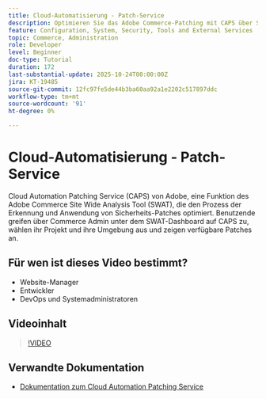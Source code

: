 ```yaml
---
title: Cloud-Automatisierung - Patch-Service
description: Optimieren Sie das Adobe Commerce-Patching mit CAPS über SWAT - automatische Updates für eine sichere, unkomplizierte Site-Wartung
feature: Configuration, System, Security, Tools and External Services
topic: Commerce, Administration
role: Developer
level: Beginner
doc-type: Tutorial
duration: 172
last-substantial-update: 2025-10-24T00:00:00Z
jira: KT-19485
source-git-commit: 12fc97fe5de44b3ba60aa92a1e2202c517897ddc
workflow-type: tm+mt
source-wordcount: '91'
ht-degree: 0%

---
```



# Cloud-Automatisierung - Patch-Service

Cloud Automation Patching Service (CAPS) von Adobe, eine Funktion des Adobe Commerce Site Wide Analysis Tool (SWAT), die den Prozess der Erkennung und Anwendung von Sicherheits-Patches optimiert. Benutzende greifen über Commerce Admin unter dem SWAT-Dashboard auf CAPS zu, wählen ihr Projekt und ihre Umgebung aus und zeigen verfügbare Patches an.

## Für wen ist dieses Video bestimmt?

* Website-Manager
* Entwickler
* DevOps und Systemadministratoren

## Videoinhalt

>[!VIDEO](https://video.tv.adobe.com/v/3476256/?captions=ger&learn=on&enablevpops)

## Verwandte Dokumentation

* [Dokumentation zum Cloud Automation Patching Service](https://experienceleague.adobe.com/de/docs/commerce-operations/tools/caps-tool/intro)
